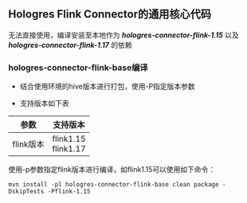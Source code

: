 
## Hologres Flink Connector的通用核心代码

无法直接使用，编译安装至本地作为 ***hologres-connector-flink-1.15*** 以及 ***hologres-connector-flink-1.17*** 的依赖

### hologres-connector-flink-base编译

- 结合使用环境的hive版本进行打包，使用-P指定版本参数

- 支持版本如下表

|参数|           支持版本           |
|:---:|:------------------------:|
|flink版本| flink1.15 <br> flink1.17 |

使用-p参数指定flink版本进行编译，如flink1.15可以使用如下命令：

```
mvn install -pl hologres-connector-flink-base clean package -DskipTests -Pflink-1.15
```
